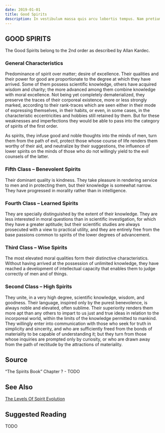 ```yaml
---
date: 2019-01-01
title: Good Spirits
description: In vestibulum massa quis arcu lobortis tempus. Nam pretium arcu in odio vulputate luctus.
---
```


## GOOD SPIRITS
The Good Spirits belong to the 2nd order as described by Allan Kardec.

### General Characteristics
Predominance of spirit over matter; desire of excellence. Their qualities and their power for good are proportionate to the degree at which they have arrived. Some of them possess scientific knowledge, others have acquired wisdom and charity; the more advanced among them combine knowledge with moral excellence. Not being yet completely dematerialized, they preserve the traces of their corporeal existence, more or less strongly marked, according to their rank-traces which are seen either in their mode of expressing themselves, in their habits, or even, in some cases, in the characteristic eccentricities and hobbies still retained by them. But for these weaknesses and imperfections they would be able to pass into the category of spirits of the first order.

As spirits, they infuse good and noble thoughts into the minds of men, turn them from the path of evil, protect those whose course of life renders them worthy of their aid, and neutralize by their suggestions, the influence of lower spirits on the minds of those who do not willingly yield to the evil counsels of the latter.

### Fifth Class – Benevolent Spirits

Their dominant quality is kindness. They take pleasure in rendering service to men and in protecting them, but their knowledge is somewhat narrow. They have progressed in morality rather than in intelligence.

### Fourth Class – Learned Spirits

They are specially distinguished by the extent of their knowledge. They are less interested in moral questions than in scientific investigation, for which they have a greater aptitude; but their scientific studies are always prosecuted with a view to practical utility, and they are entirely free from the base passions common to spirits of the lower degrees of advancement.

### Third Class – Wise Spirits
The most elevated moral qualities form their distinctive characteristics. Without having arrived at the possession of unlimited knowledge, they have reached a development of intellectual capacity that enables them to judge correctly of men and of things.

### Second Class – High Spirits
They unite, in a very high degree, scientific knowledge, wisdom, and goodness. Their language, inspired only by the purest benevolence, is always noble and elevated, often sublime. Their superiority renders them more apt than any others to impart to us just and true ideas in relation to the incorporeal world, within the limits of the knowledge permitted to mankind. They willingly enter into communication with those who seek for truth in simplicity and sincerity, and who are sufficiently freed from the bonds of materiality to be capable of understanding it; but they turn from those whose inquiries are prompted only by curiosity, or who are drawn away from the path of rectitude by the attractions of materiality.


## Source
“The Spirits Book” Chapter ? - TODO


## See Also
[The Levels Of Spirit Evolution](http://www.sgny.org/spiritism-guide/mediumship/spirit-hierarchy/)



## Suggested Reading
TODO




